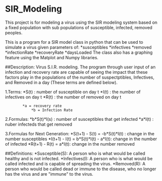 # SIR_Modeling
This project is for modeling a virus using the SIR modeling system based on a fixed population with sub populations of susceptible, infected, removed peoples. 

This is a program for a SIR model class in python that can be used to simulate a virus given parameters of:
*susceptibles 
*infectives 
*removed 
*infectionRate 
*recoveryRate 
*daysLoaded 
The class also has a graphing feature using the Matplot and Numpy libraries.

##Description:
    Virus S.I.R. modeling. The program through user input of an infection and
    recovery rate are capable of seeing the impact that these factors play in 
    the populations of the number of suspectptibles, Infectives, and Removed
    in a day (These terms are defined below).
   	
1.Terms:
            *S(t) : number of susceptible on day t
        		*I(t) : the number of infectives on day t
        		*R(t) : the number of removed on day t
        
            *a = recovery rate
        		*b = Infection Rate
       
2.Formulas:
            *b\*S(t)\*I(s) : number of susceptibles that get infected
            *a\*I(t) : nuber infecteds that get removed
        
3.Formulas for Next Generation:
            *S(t+1) - S(t) = -b\*S(t)\*I(t) : change in the number susceptibles
            *I(t+1) - I(t) = b\*S(t)\*I(t) - a\*I(t): change in the number of infected
            *R(t+1) - R(t) = a\*I(t): change in the number removed
        
##Definitions:
        *Susceptible(S): A person who is what would be called healthy and is not
        infected.
        *Infectives(I): A person who is what would be called infected and is 
        capable of spreading the virus.
        *Removed(R): A person who would be called dead or immune to the disease, 
        who no longer has the virus and are "immune" to the virus.

